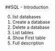 
##SQL - Introduction

0. list databases
1. Create a database
2. Delete a database
3. List tables
4. Show First table
5. Full description
